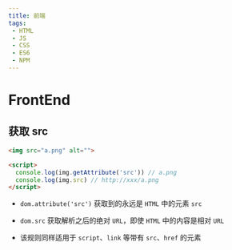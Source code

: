 ```yaml
---
title: 前端
tags:
 - HTML
 - JS
 - CSS
 - ES6
 - NPM
---
```


# FrontEnd

## 获取 src

```html
<img src="a.png" alt="">

<script>
  console.log(img.getAttribute('src')) // a.png
  console.log(img.src) // http://xxx/a.png
</script>
```

- `dom.attribute('src')` 获取到的永远是 `HTML` 中的元素 `src`

- `dom.src` 获取解析之后的绝对 `URL`，即使 `HTML` 中的内容是相对 `URL`

- 该规则同样适用于 `script`、`link` 等带有 `src`、`href` 的元素
